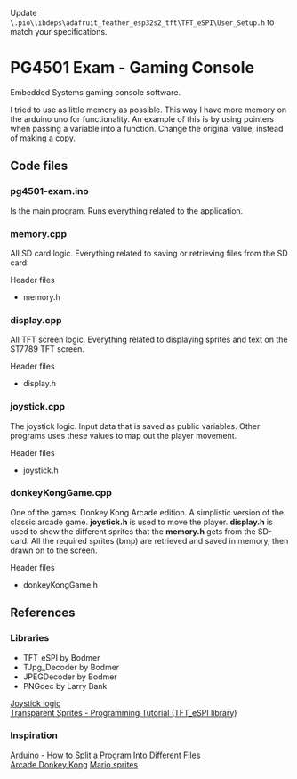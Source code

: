 Update `\.pio\libdeps\adafruit_feather_esp32s2_tft\TFT_eSPI\User_Setup.h` to match your specifications.

# PG4501 Exam - Gaming Console

Embedded Systems gaming console software.

I tried to use as little memory as possible. This way I have more memory on the arduino uno for functionality. An example of this is by using pointers when passing a variable into a function. Change the original value, instead of making a copy.

## Code files

### <b>pg4501-exam.ino</b>

Is the main program. Runs everything related to the application.

### <b>memory.cpp</b>

All SD card logic. Everything related to saving or retrieving files from the SD card.

Header files

- memory.h

### <b>display.cpp</b>

All TFT screen logic. Everything related to displaying sprites and text on the ST7789 TFT screen.

Header files

- display.h

### <b>joystick.cpp</b>

The joystick logic. Input data that is saved as public variables. Other programs uses these values to map out the player movement.

Header files

- joystick.h

### <b>donkeyKongGame.cpp</b>

One of the games. Donkey Kong Arcade edition. A simplistic version of the classic arcade game. <b>joystick.h</b> is used to move the player.
<b>display.h</b> is used to show the different sprites that the <b>memory.h</b> gets from the SD-card. All the required sprites (bmp) are retrieved and
saved in memory, then drawn on to the screen.

Header files

- donkeyKongGame.h

## References

### Libraries

- TFT_eSPI by Bodmer
- TJpg_Decoder by Bodmer
- JPEGDecoder by Bodmer
- PNGdec by Larry Bank

[Joystick logic](https://create.arduino.cc/projecthub/MisterBotBreak/how-to-use-a-joystick-with-serial-monitor-1f04f0)<br>
[Transparent Sprites - Programming Tutorial (TFT_eSPI library)](https://www.youtube.com/watch?v=U4jOFLFNZBI&t=1002s&ab_channel=VolosProjects)

### Inspiration

[Arduino - How to Split a Program Into Different Files](https://www.youtube.com/watch?v=BdstuZP6l5E&ab_channel=RoboticsBack-End)<br>
[Arcade Donkey Kong](https://www.youtube.com/watch?v=UBHJhla8TO4&t=89s&ab_channel=WorldofLongplays)
[Mario sprites](https://www.mariowiki.com/Gallery:Mario_sprites_and_models)
